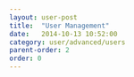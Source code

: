 ```yaml
---
layout: user-post
title:  "User Management"
date:   2014-10-13 10:52:00
category: user/advanced/users
parent-order: 2
order: 0
---
```



